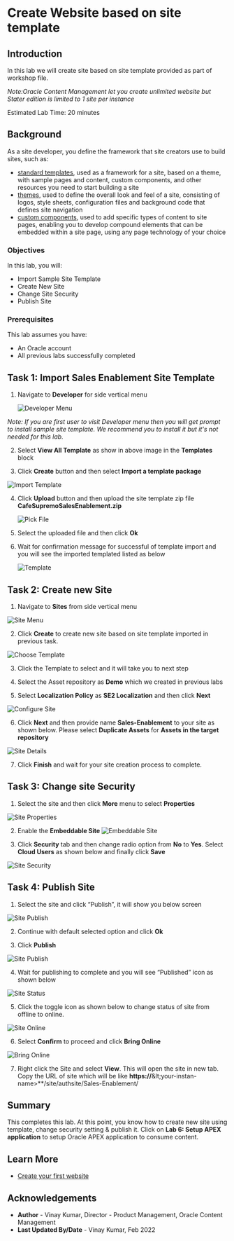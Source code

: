 # Create Website based on site template

## Introduction

In this lab we will create site based on site template provided as part of workshop file.

*Note:Oracle Content Management let you create unlimited website but Stater edition is limited to 1 site per instance*

Estimated Lab Time: 20 minutes

## Background

As a site developer, you define the framework that site creators use to build sites, such as:
* [standard templates](https://docs.oracle.com/en/cloud/paas/content-cloud/creating-experiences/understand-templates.html#GUID-0BA49046-671B-4DE0-8D64-ADBFECB2EC76), used as a framework for a site, based on a theme, with sample pages and content, custom components, and other resources you need to start building a site
* [themes](https://docs.oracle.com/en/cloud/paas/content-cloud/creating-experiences/understand-themes.html), used to define the overall look and feel of a site, consisting of logos, style sheets, configuration files and background code that defines site navigation
* [custom components](https://docs.oracle.com/en/cloud/paas/content-cloud/creating-experiences/manage-custom-components-and-layouts1.html#GUID-15CB1AE6-E45C-4BD7-AE4E-41F94AFA550F), used to add specific types of content to site pages, enabling you to develop compound elements that can be embedded within a site page, using any page technology of your choice

### Objectives

In this lab, you will:
* Import Sample Site Template
* Create New Site
* Change Site Security
* Publish Site

### Prerequisites

This lab assumes you have:
* An Oracle account
* All previous labs successfully completed


## Task 1: Import Sales Enablement Site Template

1.	Navigate to **Developer** for side vertical menu

	![Developer Menu](images/developer-menu.png)

  *Note: If you are first user to visit Developer menu then you will get prompt to install sample site template. We recommend you to install it but it's not needed for this lab.*

2.	Select **View All Template** as show in above image in the **Templates** block

3.	Click **Create** button and then select **Import a template package**

  ![Import Template](images/import-template.png)

4.	Click **Upload** button and then upload the site template zip file **CafeSupremoSalesEnablement.zip**
  
    ![Pick File](images/pick-template.png)

5.	Select the uploaded file and then click **Ok**

6.	Wait for confirmation message for successful of template import and you will see the imported templated listed as below
  
    ![Template](images/template-status.png)

## Task 2: Create new Site

1.	Navigate to **Sites** from side vertical menu

  ![Site Menu](./images/site-menu.png)

2.	Click **Create** to create new site based on site template imported in previous task.

  ![Choose Template](./images/choose-template.png)

3.	Click the Template to select and it will take you to next step

4.	Select the Asset repository as **Demo** which we created in previous labs

5.	Select **Localization Policy** as **SE2 Localization** and then click **Next**

  ![Configure Site](./images/configure-site.png)

6.	Click **Next** and then provide name **Sales-Enablement** to your site as shown below. Please select **Duplicate Assets** for **Assets in the target repository**

  ![Site Details](./images/add-details.png)

7.	Click **Finish** and wait for your site creation process to complete.	


## Task 3: Change site Security

1.	Select the site and then click **More** menu to select **Properties**

  ![Site Properties](./images/select-site.png)

2. Enable the **Embeddable Site**
  ![Embeddable Site](images/site-prop.png)

3. Click **Security** tab and then change radio option from **No** to **Yes**. Select **Cloud Users** as shown below and finally click **Save**

  ![Site Security](./images/site-security.png)


## Task 4: Publish Site

1.	Select the site and click “Publish”, it will show you below screen

  ![Site Publish](./images/publish-site.png)

2.	Continue with default selected option and click **Ok**

3.	Click **Publish**

  ![Site Publish](./images/publish-items.png)

4.	Wait for publishing to complete and you will see “Published” icon as shown below

  ![Site Status](./images/site-status.png)

5.	Click the toggle icon as shown below to change status of site from offline to online.

  ![Site Online](./images/site-online.png)

6.	Select **Confirm** to proceed and click **Bring Online**

  ![Bring Online](./images/online-confirm.png)

7.	Right click the Site and select **View**. This will open the site in new tab. Copy the URL of site which will be like **https://**\&lt;your-instan-name&gt;**/site/authsite/Sales-Enablement/

## Summary

This completes this lab. At this point, you know how to create new site using template, change security setting & publish it. Click on **Lab 6: Setup APEX application** to setup Oracle APEX application to consume content.

## Learn More

* [Create your first website](https://docs.oracle.com/en/cloud/paas/content-cloud/creating-experiences/create-your-first-website1.html)

## Acknowledgements
* **Author** - Vinay Kumar, Director - Product Management, Oracle Content Management
* **Last Updated By/Date** - Vinay Kumar, Feb 2022
